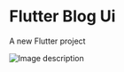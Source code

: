 # Flutter Blog Ui

A new Flutter project

![Image description](https://cdn.dribbble.com/users/2279040/screenshots/10690867/media/900f93d4601f4b2b03d83f39af2c8249.jpg)
